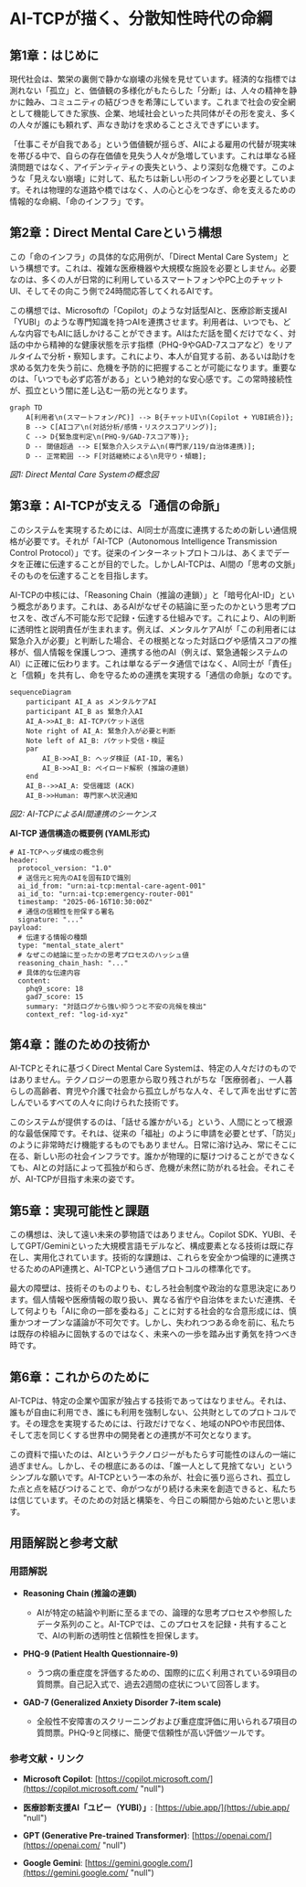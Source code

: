 # AI-TCPが描く、分散知性時代の命綱

## 第1章：はじめに

現代社会は、繁栄の裏側で静かな崩壊の兆候を見せています。経済的な指標では測れない「孤立」と、価値観の多様化がもたらした「分断」は、人々の精神を静かに蝕み、コミュニティの結びつきを希薄にしています。これまで社会の安全網として機能してきた家族、企業、地域社会といった共同体がその形を変え、多くの人々が誰にも頼れず、声なき助けを求めることさえできずにいます。

「仕事こそが自我である」という価値観が揺らぎ、AIによる雇用の代替が現実味を帯びる中で、自らの存在価値を見失う人々が急増しています。これは単なる経済問題ではなく、アイデンティティの喪失という、より深刻な危機です。このような「見えない崩壊」に対して、私たちは新しい形のインフラを必要としています。それは物理的な道路や橋ではなく、人の心と心をつなぎ、命を支えるための情報的な命綱、「命のインフラ」です。

## 第2章：Direct Mental Careという構想

この「命のインフラ」の具体的な応用例が、「Direct Mental Care System」という構想です。これは、複雑な医療機器や大規模な施設を必要としません。必要なのは、多くの人が日常的に利用しているスマートフォンやPC上のチャットUI、そしてその向こう側で24時間応答してくれるAIです。

この構想では、Microsoftの「Copilot」のような対話型AIと、医療診断支援AI「YUBI」のような専門知識を持つAIを連携させます。利用者は、いつでも、どんな内容でもAIに話しかけることができます。AIはただ話を聞くだけでなく、対話の中から精神的な健康状態を示す指標（PHQ-9やGAD-7スコアなど）をリアルタイムで分析・察知します。これにより、本人が自覚する前、あるいは助けを求める気力を失う前に、危機を予防的に把握することが可能になります。重要なのは、「いつでも必ず応答がある」という絶対的な安心感です。この常時接続性が、孤立という闇に差し込む一筋の光となります。

```
graph TD
    A[利用者\n(スマートフォン/PC)] --> B{チャットUI\n(Copilot + YUBI統合)};
    B --> C[AIコア\n(対話分析/感情・リスクスコアリング)];
    C --> D{緊急度判定\n(PHQ-9/GAD-7スコア等)};
    D -- 閾値超過 --> E[緊急介入システム\n(専門家/119/自治体連携)];
    D -- 正常範囲 --> F[対話継続による\n見守り・傾聴];
```

_図1: Direct Mental Care Systemの概念図_

## 第3章：AI-TCPが支える「通信の命脈」

このシステムを実現するためには、AI同士が高度に連携するための新しい通信規格が必要です。それが「AI-TCP（Autonomous Intelligence Transmission Control Protocol）」です。従来のインターネットプロトコルは、あくまでデータを正確に伝達することが目的でした。しかしAI-TCPは、AI間の「思考の文脈」そのものを伝達することを目指します。

AI-TCPの中核には、「Reasoning Chain（推論の連鎖）」と「暗号化AI-ID」という概念があります。これは、あるAIがなぜその結論に至ったのかという思考プロセスを、改ざん不可能な形で記録・伝達する仕組みです。これにより、AIの判断に透明性と説明責任が生まれます。例えば、メンタルケアAIが「この利用者には緊急介入が必要」と判断した場合、その根拠となった対話ログや感情スコアの推移が、個人情報を保護しつつ、連携する他のAI（例えば、緊急通報システムのAI）に正確に伝わります。これは単なるデータ通信ではなく、AI同士が「責任」と「信頼」を共有し、命を守るための連携を実現する「通信の命脈」なのです。

```
sequenceDiagram
    participant AI_A as メンタルケアAI
    participant AI_B as 緊急介入AI
    AI_A->>AI_B: AI-TCPパケット送信
    Note right of AI_A: 緊急介入が必要と判断
    Note left of AI_B: パケット受信・検証
    par
        AI_B->>AI_B: ヘッダ検証 (AI-ID, 署名)
        AI_B->>AI_B: ペイロード解釈 (推論の連鎖)
    end
    AI_B-->>AI_A: 受信確認 (ACK)
    AI_B->>Human: 専門家へ状況通知
```

_図2: AI-TCPによるAI間連携のシーケンス_

**AI-TCP 通信構造の概要例 (YAML形式)**

```
# AI-TCPヘッダ構成の概念例
header:
  protocol_version: "1.0"
  # 送信元と宛先のAIを固有IDで識別
  ai_id_from: "urn:ai-tcp:mental-care-agent-001"
  ai_id_to: "urn:ai-tcp:emergency-router-001"
  timestamp: "2025-06-16T10:30:00Z"
  # 通信の信頼性を担保する署名
  signature: "..."
payload:
  # 伝達する情報の種類
  type: "mental_state_alert"
  # なぜこの結論に至ったかの思考プロセスのハッシュ値
  reasoning_chain_hash: "..."
  # 具体的な伝達内容
  content:
    phq9_score: 18
    gad7_score: 15
    summary: "対話ログから強い抑うつと不安の兆候を検出"
    context_ref: "log-id-xyz"
```

## 第4章：誰のための技術か

AI-TCPとそれに基づくDirect Mental Care Systemは、特定の人々だけのものではありません。テクノロジーの恩恵から取り残されがちな「医療弱者」、一人暮らしの高齢者、育児や介護で社会から孤立しがちな人々、そして声を出せずに苦しんでいるすべての人々に向けられた技術です。

このシステムが提供するのは、「話せる誰かがいる」という、人間にとって根源的な最低保障です。それは、従来の「福祉」のように申請を必要とせず、「防災」のように非常時だけ機能するものでもありません。日常に溶け込み、常にそこに在る、新しい形の社会インフラです。誰かが物理的に駆けつけることができなくても、AIとの対話によって孤独が和らぎ、危機が未然に防がれる社会。それこそが、AI-TCPが目指す未来の姿です。

## 第5章：実現可能性と課題

この構想は、決して遠い未来の夢物語ではありません。Copilot SDK、YUBI、そしてGPT/Geminiといった大規模言語モデルなど、構成要素となる技術は既に存在し、実用化されています。技術的な課題は、これらを安全かつ倫理的に連携させるためのAPI連携と、AI-TCPという通信プロトコルの標準化です。

最大の障壁は、技術そのものよりも、むしろ社会制度や政治的な意思決定にあります。個人情報や医療情報の取り扱い、異なる省庁や自治体をまたいだ連携、そして何よりも「AIに命の一部を委ねる」ことに対する社会的な合意形成には、慎重かつオープンな議論が不可欠です。しかし、失われつつある命を前に、私たちは既存の枠組みに固執するのではなく、未来への一歩を踏み出す勇気を持つべき時です。

## 第6章：これからのために

AI-TCPは、特定の企業や国家が独占する技術であってはなりません。それは、誰もが自由に利用でき、誰にも利用を強制しない、公共財としてのプロトコルです。その理念を実現するためには、行政だけでなく、地域のNPOや市民団体、そして志を同じくする世界中の開発者との連携が不可欠となります。

この資料で描いたのは、AIというテクノロジーがもたらす可能性のほんの一端に過ぎません。しかし、その根底にあるのは、「誰一人として見捨てない」というシンプルな願いです。AI-TCPという一本の糸が、社会に張り巡らされ、孤立した点と点を結びつけることで、命がつながり続ける未来を創造できると、私たちは信じています。そのための対話と構築を、今日この瞬間から始めたいと思います。

## 用語解説と参考文献

### 用語解説

- **Reasoning Chain (推論の連鎖)**
    
    - AIが特定の結論や判断に至るまでの、論理的な思考プロセスや参照したデータ系列のこと。AI-TCPでは、このプロセスを記録・共有することで、AIの判断の透明性と信頼性を担保します。
        
- **PHQ-9 (Patient Health Questionnaire-9)**
    
    - うつ病の重症度を評価するための、国際的に広く利用されている9項目の質問票。自己記入式で、過去2週間の症状について回答します。
        
- **GAD-7 (Generalized Anxiety Disorder 7-item scale)**
    
    - 全般性不安障害のスクリーニングおよび重症度評価に用いられる7項目の質問票。PHQ-9と同様に、簡便で信頼性が高い評価ツールです。
        

### 参考文献・リンク

- **Microsoft Copilot**: [https://copilot.microsoft.com/](https://copilot.microsoft.com/ "null")
    
- **医療診断支援AI「ユビー（YUBI）」**: [https://ubie.app/](https://ubie.app/ "null")
    
- **GPT (Generative Pre-trained Transformer)**: [https://openai.com/](https://openai.com/ "null")
    
- **Google Gemini**: [https://gemini.google.com/](https://gemini.google.com/ "null")